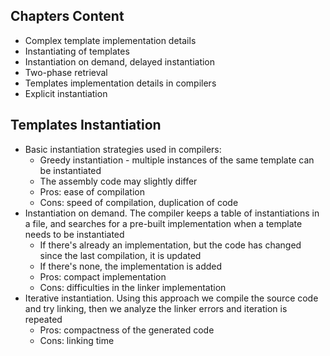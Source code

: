 ## Chapters Content

* Complex template implementation details
* Instantiating of templates
* Instantiation on demand, delayed instantiation
* Two-phase retrieval
* Templates implementation details in compilers
* Explicit instantiation

## Templates Instantiation
* Basic instantiation strategies used in compilers:
  * Greedy instantiation - multiple instances of the same template can be instantiated
  * The assembly code may slightly differ
  * Pros: ease of compilation
  * Cons: speed of compilation, duplication of code
* Instantiation on demand. The compiler keeps a table of instantiations in a file, and searches for a pre-built implementation when a template needs to be instantiated
  * If there's already an implementation, but the code has changed since the last compilation, it is updated
  * If there's none, the implementation is added
  * Pros: compact implementation
  * Cons: difficulties in the linker implementation
* Iterative instantiation. Using this approach we compile the source code and try linking, then we analyze the linker errors and iteration is repeated
  * Pros: compactness of the generated code
  * Cons: linking time
